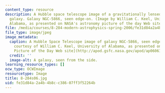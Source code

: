 ```yaml
---
content_type: resource
description: A Hubble space telescope image of a gravitationally lensed high-redshift
  galaxy. Galaxy NGC-5866, seen edge-on. (Image by William C. Keel, University of
  Alabama, as presented on NASA's astronomy picture of the day Web site.)
file: /media/courses/8-284-modern-astrophysics-spring-2006/fe31d84a2a4b4b8cc38607ff3f52264b_8-284s06.jpg
file_type: image/jpeg
image_metadata:
  caption: A Hubble Space Telescope image of galaxy NGC-5866, seen edge-on. (Image
    courtesy of William C. Keel, University of Alabama, as presented on [NASA's Astronomy
    Picture of the Day Web site](http://apod.gsfc.nasa.gov/apod/ap060612.html).)
  credit: ''
  image-alt: A galaxy, seen from the side.
learning_resource_types: []
ocw_type: OCWImage
resourcetype: Image
title: 8-284s06.jpg
uid: fe31d84a-2a4b-4b8c-c386-07ff3f52264b
---
```

